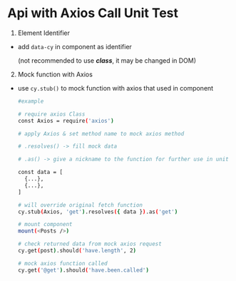 # Api with Axios Call Unit Test

1. Element Identifier

- add ```data-cy``` in component as identifier

  (not recommended to use ***class***, it may be changed in DOM)


2. Mock function with Axios

- use ```cy.stub()``` to mock function with axios that used in component

  ``` bash
  #example

  # require axios Class
  const Axios = require('axios')

  # apply Axios & set method name to mock axios method

  # .resolves() -> fill mock data

  # .as() -> give a nickname to the function for further use in unit test

  const data = [
    {...},
    {...},
  ]

  # will override original fetch function 
  cy.stub(Axios, 'get').resolves({ data }).as('get')

  # mount component
  mount(<Posts />)

  # check returned data from mock axios request
  cy.get(post).should('have.length', 2)

  # mock axios function called
  cy.get('@get').should('have.been.called')

  ```